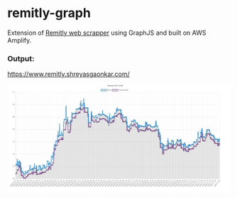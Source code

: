 # remitly-graph

Extension of [Remitly web scrapper](https://github.com/shreyasgaonkar/website-scrapper-beautifulsoup) using GraphJS and built on AWS Amplify.

### Output:

https://www.remitly.shreyasgaonkar.com/

![Sample output](/images/output.JPG)
